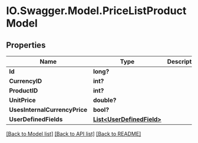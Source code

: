 # IO.Swagger.Model.PriceListProductModel
## Properties

Name | Type | Description | Notes
------------ | ------------- | ------------- | -------------
**Id** | **long?** |  | [optional] 
**CurrencyID** | **int?** |  | [optional] 
**ProductID** | **int?** |  | [optional] 
**UnitPrice** | **double?** |  | [optional] 
**UsesInternalCurrencyPrice** | **bool?** |  | [optional] 
**UserDefinedFields** | [**List&lt;UserDefinedField&gt;**](UserDefinedField.md) |  | [optional] 

[[Back to Model list]](../README.md#documentation-for-models) [[Back to API list]](../README.md#documentation-for-api-endpoints) [[Back to README]](../README.md)

